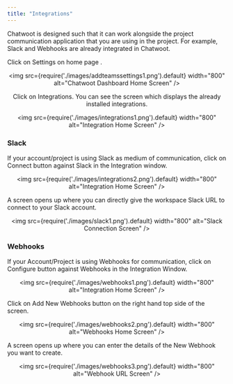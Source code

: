 ```yaml
---
title: "Integrations"
---
```


Chatwoot is designed such that it can work alongside the project communication application that you are using in the project. For example, Slack and Webhooks are already integrated in Chatwoot.

Click on Settings on home page .
<div align="center">

<img src={require('./images/addteamssettings1.png').default} width="800" alt="Chatwoot Dashboard Home Screen" />

</div>

<div align="center">

Click on Integrations. You can see the screen which displays the already installed integrations.

<img src={require('./images/integrations1.png').default} width="800" alt="Integration Home Screen" />

</div>

### Slack

If your account/project is using Slack as medium of communication, click on Connect button against Slack in the Integration window.

<div align="center">

<img src={require('./images/integrations2.png').default} width="800" alt="Integration Home Screen" />

</div>

A screen opens up where you can directly give the workspace Slack URL to connect to your Slack account.

<div align="center">

<img src={require('./images/slack1.png').default} width="800" alt="Slack Connection Screen" />

</div>



### Webhooks

If your Account/Project is using Webhooks for communication, click on Configure button against Webhooks in the Integration Window.


<div align="center">

<img src={require('./images/webhooks1.png').default} width="800" alt="Integration Home Screen" />

</div>

Click on Add New Webhooks button on the right hand top side of the screen.

<div align="center">

<img src={require('./images/webhooks2.png').default} width="800" alt="Webhooks Home Screen" />

</div>

A screen opens up where you can enter the details of the New Webhook you want to create.


<div align="center">

<img src={require('./images/webhooks3.png').default} width="800" alt="Webhook URL Screen" />

</div>
